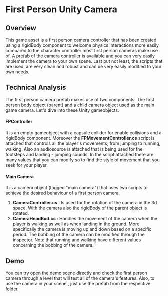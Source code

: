 # First Person Unity Camera

## Overview
This game asset is a first person camera controller that has been created using a rigidBody component to welcome physics interactions more easily compared to the character controller most first person cameras make use of. A prefab of the camera controller is available and you can very easily implement the camera to your own scene. Last but not least, the scripts that are used, are very clean and robust and can be very easily modified to your own needs.

## Technical Analysis
The first person camera prefab makes use of two components. The first person body object (parent) and a child camera object used as the main game camera. Let's dive into these Unity gameobjects.

#### FPController
It is an empty gameobject with a capsule collider for enable collisions and a rigidBody component. Moreover the **FPMovementController.cs** script is attached that controls all the player's movements, from jumping to running, walking. Also an audiosource is attached that is being used for the footsteps and landing - jumping sounds.
In the script attached there are many values that you can modify so to find the style of movement that you seek for your player.


#### Main Camera
It is a camera object (tagged "main camera") that uses two scripts to achieve the desired behaviour of a first person camera.
1. **CameraController.cs** : Is used for the rotation of the camera in the 3d space. With the camera also the rigidBody of the parent object is rotated.
2. **CameraHeadBod.cs** : Handles the movement of the camera when the player is walking as well as when landing in the ground. More specifically the camera is moving up and down based on a specific period. The bobbing of the camera can be modified through the inspector. Note that running and walking have different values concerning the bobbing of the camera.


## Demo
You can try open the demo scene directly and check the first person camera through a level that will test all of the camera's features. Also, to use the camera in your scene , just use the prefab from the respective folder.

